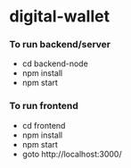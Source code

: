 # digital-wallet

### To run backend/server
- cd backend-node
- npm install
- npm start

### To run frontend
- cd frontend
- npm install
- npm start
- goto http://localhost:3000/

